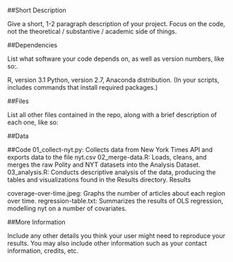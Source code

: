 ##Short Description

Give a short, 1-2 paragraph description of your project. Focus on the code, not the theoretical / substantive / academic side of things.

##Dependencies

List what software your code depends on, as well as version numbers, like so:.

R, version 3.1
Python, version 2.7, Anaconda distribution.
(In your scripts, includes commands that install required packages.)

##Files

List all other files contained in the repo, along with a brief description of each one, like so:

##Data

##Code
01_collect-nyt.py: Collects data from New York Times API and exports data to the file nyt.csv
02_merge-data.R: Loads, cleans, and merges the raw Polity and NYT datasets into the Analysis Dataset.
03_analysis.R: Conducts descriptive analysis of the data, producing the tables and visualizations found in the Results directory.
Results

coverage-over-time.jpeg: Graphs the number of articles about each region over time.
regression-table.txt: Summarizes the results of OLS regression, modelling nyt on a number of covariates.

##More Information

Include any other details you think your user might need to reproduce your results. You may also include other information such as your contact information, credits, etc.

